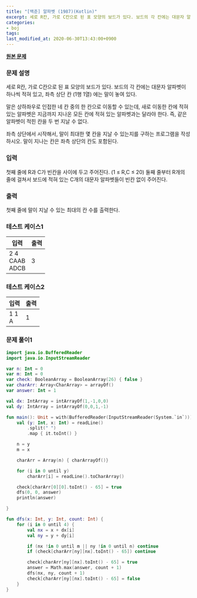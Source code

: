 ```yaml
---
title: "[백준] 알파벳 (1987)(Kotlin)"
excerpt: 세로 R칸, 가로 C칸으로 된 표 모양의 보드가 있다. 보드의 각 칸에는 대문자 알파벳이 하나씩 적혀 있고, 좌측 상단 칸 (1행 1열) 에는 말이 놓여 있다.
categories:
- boj
tags:
last_modified_at: 2020-06-30T13:43:00+0900
---
```


**[원본 문제](https://www.acmicpc.net/problem/1987)**

### 문제 설명

세로 R칸, 가로 C칸으로 된 표 모양의 보드가 있다. 보드의 각 칸에는 대문자 알파벳이 하나씩 적혀 있고, 좌측 상단 칸 (1행 1열) 에는 말이 놓여 있다.

말은 상하좌우로 인접한 네 칸 중의 한 칸으로 이동할 수 있는데, 새로 이동한 칸에 적혀 있는 알파벳은 지금까지 지나온 모든 칸에 적혀 있는 알파벳과는 달라야 한다. 즉, 같은 알파벳이 적힌 칸을 두 번 지날 수 없다.

좌측 상단에서 시작해서, 말이 최대한 몇 칸을 지날 수 있는지를 구하는 프로그램을 작성하시오. 말이 지나는 칸은 좌측 상단의 칸도 포함된다.

### 입력

첫째 줄에 R과 C가 빈칸을 사이에 두고 주어진다. (1 ≤ R,C ≤ 20) 둘째 줄부터 R개의 줄에 걸쳐서 보드에 적혀 있는 C개의 대문자 알파벳들이 빈칸 없이 주어진다.

### 출력

첫째 줄에 말이 지날 수 있는 최대의 칸 수를 출력한다.


### 테스트 케이스1

|입력|출력|
|-----|-----|
|2 4<br>CAAB<br>ADCB|3|

### 테스트 케이스2

|입력|출력|
|-----|-----|
|1 1<br>A|1|


### 문제 풀이1

```kotlin
import java.io.BufferedReader
import java.io.InputStreamReader

var n: Int = 0
var m: Int = 0
var check: BooleanArray = BooleanArray(26) { false }
var charArr: Array<CharArray> = arrayOf()
var answer: Int = 1

val dx: IntArray = intArrayOf(1,-1,0,0)
val dy: IntArray = intArrayOf(0,0,1,-1)

fun main(): Unit = with(BufferedReader(InputStreamReader(System.`in`))) {
    val (y: Int, x: Int) = readLine()
        .split(" ")
        .map { it.toInt() }

    n = y
    m = x

    charArr = Array(n) { charArrayOf()}

    for (i in 0 until y)
        charArr[i] = readLine().toCharArray()

    check[charArr[0][0].toInt() - 65] = true
    dfs(0, 0, answer)
    println(answer)

}

fun dfs(x: Int, y: Int, count: Int) {
    for (i in 0 until 4) {
        val nx = x + dx[i]
        val ny = y + dy[i]

        if (nx !in 0 until m || ny !in 0 until n) continue
        if (check[charArr[ny][nx].toInt() - 65]) continue

        check[charArr[ny][nx].toInt() - 65] = true
        answer = Math.max(answer, count + 1)
        dfs(nx, ny, count + 1)
        check[charArr[ny][nx].toInt() - 65] = false
    }
}
```
